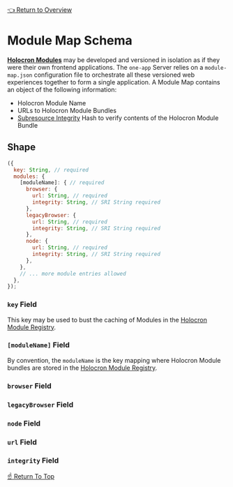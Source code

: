 [👈 Return to Overview](../API.md)

# Module Map Schema

[**Holocron Modules**](../API.md#modules) may be developed and versioned in isolation as if they were their own frontend applications. The `one-app` Server relies on a `module-map.json` configuration file to orchestrate all these versioned web experiences together to form a single application. A Module Map contains an object of the following information:

* Holocron Module Name
* URLs to Holocron Module Bundles
* [Subresource Integrity](https://developer.mozilla.org/en-US/docs/Web/Security/Subresource_Integrity) Hash to verify contents of the Holocron Module Bundle

## Shape

```js
({
  key: String, // required
  modules: {
    [moduleName]: { // required
      browser: {
        url: String, // required
        integrity: String, // SRI String required
      },
      legacyBrowser: {
        url: String, // required
        integrity: String, // SRI String required
      },
      node: {
        url: String, // required
        integrity: String, // SRI String required
      },
    },
    // ... more module entries allowed
  },
});
```

### `key` Field

This key may be used to bust the caching of Modules in the [Holocron Module Registry].

### `[moduleName]` Field

By convention, the `moduleName` is the key mapping where Holocron Module bundles are stored in the [Holocron Module Registry].

### `browser` Field

### `legacyBrowser` Field

### `node` Field

### `url` Field

### `integrity` Field


[☝️ Return To Top](#module-map)

[Holocron Module Registry]: https://github.com/americanexpress/holocron/blob/master/packages/holocron/API.md#module-registry